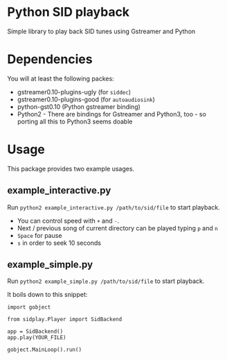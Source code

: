 # Python SID playback
Simple library to play back SID tunes using Gstreamer and Python

# Dependencies
You will at least the following packes:

 * gstreamer0.10-plugins-ugly (for `siddec`)
 * gstreamer0.10-plugins-good (for `autoaudiosink`)
 * python-gst0.10 (Python gstreamer binding)
 * Python2 - There are bindings for Gstreamer and Python3, too - so porting all this to Python3 seems doable
 
# Usage
This package provides two example usages.

## example_interactive.py

Run `python2 example_interactive.py /path/to/sid/file` to start playback.

 * You can control speed with `+` and `-`. 
 * Next / previous song of current directory can be played typing `p` and `n`
 * `Space` for pause
 * `s` in order to seek 10 seconds

## example_simple.py
Run `python2 example_simple.py /path/to/sid/file` to start playback.

It boils down to this snippet:

```
import gobject

from sidplay.Player import SidBackend

app = SidBackend()
app.play(YOUR_FILE)

gobject.MainLoop().run()
```